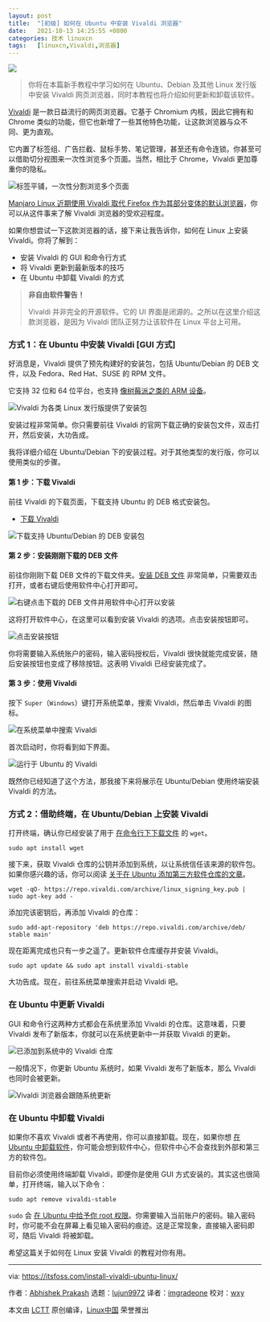 ```yaml
---
layout: post
title:	"[初级] 如何在 Ubuntu 中安装 Vivaldi 浏览器"
date:	2021-10-13 14:25:55 +0800 
categories:	技术 linuxcn 
tags:	[linuxcn,Vivaldi,浏览器]
---
```



![](/Asserts/Images/album/202110/13/142545reotvtqgqpfvmmvp.jpg)



> 
> 你将在本篇新手教程中学习如何在 Ubuntu、Debian 及其他 Linux 发行版中安装 Vivaldi 网页浏览器，同时本教程也将介绍如何更新和卸载该软件。
> 
> 
> 


[Vivaldi](https://vivaldi.com/) 是一款日益流行的网页浏览器。它基于 Chromium 内核，因此它拥有和 Chrome 类似的功能，但它也新增了一些其他特色功能，让这款浏览器与众不同、更为直观。


它内置了标签组、广告拦截、鼠标手势、笔记管理，甚至还有命令连锁。你甚至可以借助切分视图来一次性浏览多个页面。当然，相比于 Chrome，Vivaldi 更加尊重你的隐私。


![标签平铺，一次性分割浏览多个页面](/Asserts/Images/album/202110/13/142555g7n393ja9j2cj3dc.png)


[Manjaro Linux 近期使用 Vivaldi 取代 Firefox 作为其部分变体的默认浏览器](https://news.itsfoss.com/vivaldi-replaces-firefox-manjaro/)，你可以从这件事来了解 Vivaldi 浏览器的受欢迎程度。


如果你想尝试一下这款浏览器的话，接下来让我告诉你，如何在 Linux 上安装 Vivaldi。你将了解到：


* 安装 Vivaldi 的 GUI 和命令行方式
* 将 Vivaldi 更新到最新版本的技巧
* 在 Ubuntu 中卸载 Vivaldi 的方式



> 
> **非自由软件警告！**
> 
> 
> Vivaldi 并非完全的开源软件。它的 UI 界面是闭源的。之所以在这里介绍这款浏览器，是因为 Vivaldi 团队正努力让该软件在 Linux 平台上可用。
> 
> 
> 


### 方式 1：在 Ubuntu 中安装 Vivaldi [GUI 方式]


好消息是，Vivaldi 提供了预先构建好的安装包，包括 Ubuntu/Debian 的 DEB 文件，以及 Fedora、Red Hat、SUSE 的 RPM 文件。


它支持 32 位和 64 位平台，也支持 [像树莓派之类的 ARM 设备](https://itsfoss.com/raspberry-pi-alternatives/)。


![Vivaldi 为各类 Linux 发行版提供了安装包](/Asserts/Images/album/202110/13/142556sgdfig1ssh3ll9lh.jpg)


安装过程非常简单。你只需要前往 Vivaldi 的官网下载正确的安装包文件，双击打开，然后安装，大功告成。


我将详细介绍在 Ubuntu/Debian 下的安装过程。对于其他类型的发行版，你可以使用类似的步骤。


#### 第 1 步：下载 Vivaldi


前往 Vivaldi 的下载页面，下载支持 Ubuntu 的 DEB 格式安装包。


* [下载 Vivaldi](https://vivaldi.com/download/)


![下载支持 Ubuntu/Debian 的 DEB 安装包](/Asserts/Images/album/202110/13/142558dp3x04tzp012ky00.jpg)


#### 第 2 步：安装刚刚下载的 DEB 文件


前往你刚刚下载 DEB 文件的下载文件夹。[安装 DEB 文件](https://itsfoss.com/install-deb-files-ubuntu/) 非常简单，只需要双击打开，或者右键后使用软件中心打开即可。


![右键点击下载的 DEB 文件并用软件中心打开以安装](/Asserts/Images/album/202110/13/142600vgkwn8xgtyn3dczd.jpg)


这将打开软件中心，在这里可以看到安装 Vivaldi 的选项。点击安装按钮即可。


![点击安装按钮](/Asserts/Images/album/202110/13/142601kazvvd4s4spr6sad.png)


你将需要输入系统账户的密码，输入密码授权后，Vivaldi 很快就能完成安装，随后安装按钮也变成了移除按钮。这表明 Vivaldi 已经安装完成了。


#### 第 3 步：使用 Vivaldi


按下 `Super`（`Windows`）键打开系统菜单，搜索 Vivaldi，然后单击 Vivaldi 的图标。


![在系统菜单中搜索 Vivaldi](/Asserts/Images/album/202110/13/142602k5ah69tllr76taat.png)


首次启动时，你将看到如下界面。


![运行于 Ubuntu 的 Vivaldi](/Asserts/Images/album/202110/13/142604wpt5tzmd6zsgae55.jpg)


既然你已经知道了这个方法，那我接下来将展示在 Ubuntu/Debian 使用终端安装 Vivaldi 的方法。


### 方式 2：借助终端，在 Ubuntu/Debian 上安装 Vivaldi


打开终端，确认你已经安装了用于 [在命令行下下载文件](https://itsfoss.com/download-files-from-linux-terminal/) 的 `wget`。



```
sudo apt install wget

```

接下来，获取 Vivaldi 仓库的公钥并添加到系统，以让系统信任该来源的软件包。如果你感兴趣的话，你可以阅读 [关于在 Ubuntu 添加第三方软件仓库的文章](https://itsfoss.com/adding-external-repositories-ubuntu/)。



```
wget -qO- https://repo.vivaldi.com/archive/linux_signing_key.pub | sudo apt-key add -

```

添加完该密钥后，再添加 Vivaldi 的仓库：



```
sudo add-apt-repository 'deb https://repo.vivaldi.com/archive/deb/ stable main'

```

现在距离完成也只有一步之遥了。更新软件仓库缓存并安装 Vivaldi。



```
sudo apt update && sudo apt install vivaldi-stable

```

大功告成。现在，前往系统菜单搜索并启动 Vivaldi 吧。


### 在 Ubuntu 中更新 Vivaldi


GUI 和命令行这两种方式都会在系统里添加 Vivaldi 的仓库。这意味着，只要 Vivaldi 发布了新版本，你就可以在系统更新中一并获取 Vivaldi 的更新。


![已添加到系统中的 Vivaldi 仓库](/Asserts/Images/album/202110/13/142605xb8fbrl6xam5llv5.png)


一般情况下，你更新 Ubuntu 系统时，如果 Vivaldi 发布了新版本，那么 Vivaldi 也同时会被更新。


![Vivaldi 浏览器会跟随系统更新](/Asserts/Images/album/202110/13/142606zdd5z8a8g5rdsadf.png)


### 在 Ubuntu 中卸载 Vivaldi


如果你不喜欢 Vivaldi 或者不再使用，你可以直接卸载。现在，如果你想 [在 Ubuntu 中卸载软件](https://itsfoss.com/uninstall-programs-ubuntu/)，你可能会想到软件中心，但软件中心不会查找到外部和第三方的软件包。


目前你必须使用终端卸载 Vivaldi，即便你是使用 GUI 方式安装的。其实这也很简单，打开终端，输入以下命令：



```
sudo apt remove vivaldi-stable

```

`sudo` 会 [在 Ubuntu 中给予你 root 权限](https://itsfoss.com/root-user-ubuntu/)。你需要输入当前账户的密码。输入密码时，你可能不会在屏幕上看见输入密码的痕迹。这是正常现象，直接输入密码即可，随后 Vivaldi 将被卸载。


希望这篇关于如何在 Linux 安装 Vivaldi 的教程对你有用。




---


via: <https://itsfoss.com/install-vivaldi-ubuntu-linux/>


作者：[Abhishek Prakash](https://itsfoss.com/author/abhishek/) 选题：[lujun9972](https://github.com/lujun9972) 译者：[imgradeone](https://github.com/imgradeone) 校对：[wxy](https://github.com/wxy)


本文由 [LCTT](https://github.com/LCTT/TranslateProject) 原创编译，[Linux中国](https://linux.cn/) 荣誉推出
